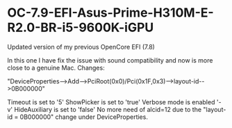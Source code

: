 # OC-7.9-EFI-Asus-Prime-H310M-E-R2.0-BR-i5-9600K-iGPU
Updated version of my previous OpenCore EFI (7.8)

In this one I have fix the issue with sound compatibility and now is more close to a genuine Mac. Changes:

"DeviceProperties-->Add-->PciRoot(0x0)/Pci(0x1F,0x3)-->layout-id-->0B000000"

Timeout is set to '5'
ShowPicker is set to 'true'
Verbose mode is enabled '-v'
HideAuxiliary is set to 'false'
No more need of alcid=12 due to the "layout-id = 0B000000" change under DeviceProperties.
